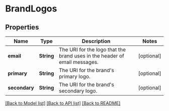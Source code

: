 # BrandLogos

## Properties
Name | Type | Description | Notes
------------ | ------------- | ------------- | -------------
**email** | **String** | The URI for the logo that the brand uses in the header of email messages. | [optional] 
**primary** | **String** | The URI for the brand&#39;s primary logo. | [optional] 
**secondary** | **String** | The URI for the brand&#39;s secondary logo. | [optional] 

[[Back to Model list]](../README.md#documentation-for-models) [[Back to API list]](../README.md#documentation-for-api-endpoints) [[Back to README]](../README.md)


